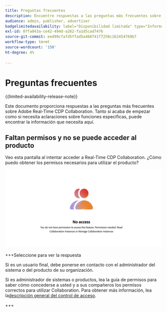 ```yaml
---
title: Preguntas frecuentes
description: Encuentre respuestas a las preguntas más frecuentes sobre Adobe Real-Time CDP Collaboration
audience: admin, publisher, advertiser
badgelimitedavailability: label="Disponibilidad limitada" type="Informative" url="https://helpx.adobe.com/es/legal/product-descriptions/real-time-customer-data-platform-collaboration.html newtab=true"
exl-id: 07fa043a-ce42-494d-a262-fa1d5cad7476
source-git-commit: eed99cfafd5ffad5a468741f7258c162454769b7
workflow-type: tm+mt
source-wordcount: '150'
ht-degree: 4%

---
```


# Preguntas frecuentes

{{limited-availability-release-note}}

Este documento proporciona respuestas a las preguntas más frecuentes sobre Adobe Real-Time CDP Collaboration. Tanto si acaba de empezar como si necesita aclaraciones sobre funciones específicas, puede encontrar la información que necesita aquí.

## Faltan permisos y no se puede acceder al producto

Veo esta pantalla al intentar acceder a Real-Time CDP Collaboration. ¿Cómo puedo obtener los permisos necesarios para utilizar el producto?

![Permisos no disponibles en la pantalla al acceder a Real-Time CDP Collaboration](/help/assets/reference/common-questions/permissions-missing-screen.png)

+++Seleccione para ver la respuesta

Si es un usuario final, debe ponerse en contacto con el administrador del sistema o del producto de su organización.

Si es administrador de sistemas o productos, lea la guía de permisos para saber cómo concederse a usted y a sus compañeros los permisos correctos para utilizar Collaboration. Para obtener más información, lea la[descripción general del control de acceso](/help/guide/permissions/overview.md).

+++
